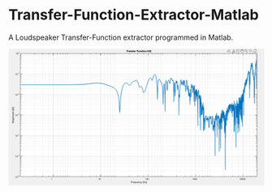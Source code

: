 # Transfer-Function-Extractor-Matlab
A Loudspeaker Transfer-Function extractor programmed in Matlab.

![alt text](img.png)
